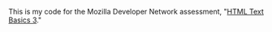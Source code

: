 This is my code for the Mozilla Developer Network assessment, "[HTML Text Basics 3](https://developer.mozilla.org/en-US/docs/Learn/HTML/Introduction_to_HTML/Test_your_skills:_HTML_text_basics)."
